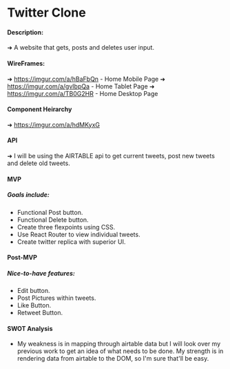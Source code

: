 # Twitter Clone

#### Description:
➜ A website that gets, posts and deletes user input. 

#### WireFrames:
➜ https://imgur.com/a/hBaFbQn - Home Mobile Page
➜ https://imgur.com/a/gvIbpQa - Home Tablet Page
➜ https://imgur.com/a/TB0G2HR - Home Desktop Page


#### Component Heirarchy
➜ https://imgur.com/a/hdMKyxG

#### API 
➜ I will be using the AIRTABLE api to get current tweets, post new tweets and delete old tweets.

#### MVP
##### Goals include:
- Functional Post button.
- Functional Delete button.
- Create three flexpoints using CSS.
- Use React Router to view individual tweets.
- Create twitter replica with superior UI. 

#### Post-MVP
##### Nice-to-have features:
- Edit button.
- Post Pictures within tweets.
- Like Button.
- Retweet Button.

#### SWOT Analysis
 - My weakness is in mapping through airtable data but I will look over my previous work to get an idea of what needs to be done. My strength is in rendering data from airtable to the DOM, so I'm sure that'll be easy. 